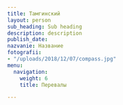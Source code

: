 ```yaml
---
title: Тамгинский
layout: person
sub_heading: Sub heading
description: description
publish_date: 
nazvanie: Название
fotografii:
- "/uploads/2018/12/07/compass.jpg"
menu:
  navigation:
    weight: 6
    title: Перевалы

---
```

